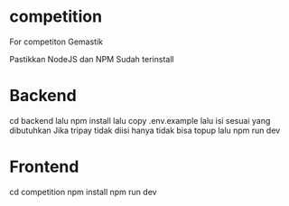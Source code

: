 # competition
For competiton Gemastik

Pastikkan NodeJS dan NPM Sudah terinstall

# Backend
cd backend
lalu npm install
lalu copy .env.example lalu isi sesuai yang dibutuhkan
Jika tripay tidak diisi hanya tidak bisa topup
lalu npm run dev

# Frontend
cd competition
npm install
npm run dev
